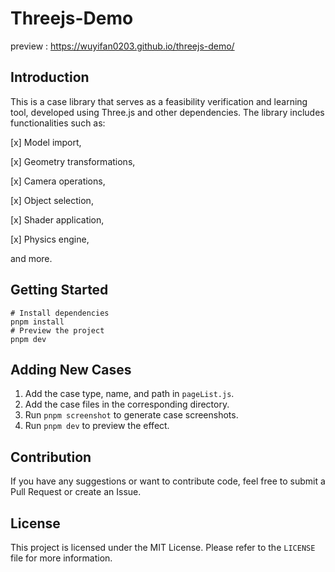 # Threejs-Demo

preview : https://wuyifan0203.github.io/threejs-demo/

## Introduction

This is a case library that serves as a feasibility verification and learning tool, developed using Three.js and other dependencies. The library includes functionalities such as:

[x] Model import,

[x] Geometry transformations,

[x] Camera operations,

[x] Object selection,

[x] Shader application,

[x] Physics engine,

and more.
## Getting Started
```shell
# Install dependencies
pnpm install
# Preview the project
pnpm dev
```

## Adding New Cases

1. Add the case type, name, and path in `pageList.js`.
2. Add the case files in the corresponding directory.
3. Run `pnpm screenshot` to generate case screenshots.
4. Run `pnpm dev` to preview the effect.

## Contribution

If you have any suggestions or want to contribute code, feel free to submit a Pull Request or create an Issue.

## License

This project is licensed under the MIT License. Please refer to the `LICENSE` file for more information.

